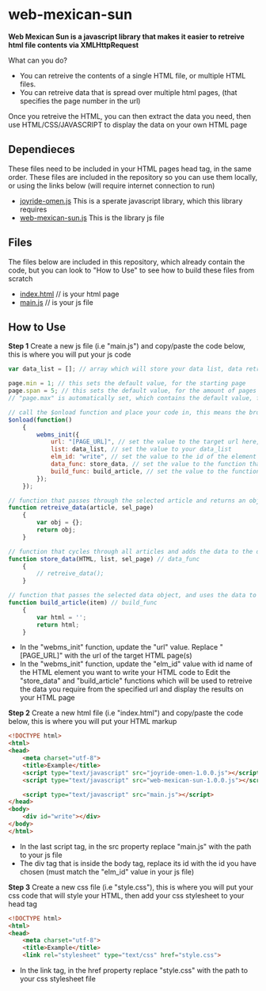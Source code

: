 # web-mexican-sun

**Web Mexican Sun is a javascript library that makes it easier to retreive html file contents via XMLHttpRequest**

What can you do?
- You can retreive the contents of a single HTML file, or multiple HTML files.
- You can retreive data that is spread over multiple html pages, (that specifies the page number in the url)

Once you retreive the HTML, you can then extract the data you need, then use HTML/CSS/JAVASCRIPT to display the data on your own HTML page

## Dependieces
These files need to be included in your HTML pages head tag, in the same order. These files are included in the repository so you can use them locally, or using the links below (will require internet connection to run) 
- [joyride-omen.js](http://www.hllywdunddnnpnt.com/js-joyride-omen/joyride-omen-1.0.0.js) This is a sperate javascript library, which this library requires
- [web-mexican-sun.js](http://www.hllywdunddnnpnt.com/js-web-mexican-sun/web-mexican-sun-1.0.0.js) This is the library js file 

## Files
The files below are included in this repository, which already contain the code, but you can look to "How to Use" to see how to build these files from scratch
- [index.html](index.html) // is your html page
- [main.js](main.js) // is your js file

## How to Use

**Step 1**
Create a new js file (i.e "main.js") and copy/paste the code below, this is where you will put your js code
```JAVASCRIPT
var data_list = []; // array which will store your data list, data retreived from the selected html pages(s)

page.min = 1; // this sets the default value, for the starting page
page.span = 5; // this sets the default value, for the amount of pages it will grab
// "page.max" is automatically set, which contains the default value, for the ending page 

// call the $onload function and place your code in, this means the browser will wait until the page is loaded before running the code
$onload(function()
	{
		webms_init({
			url: "[PAGE_URL]", // set the value to the target url here, with the page selector at the very end
			list: data_list, // set the value to your data_list
			elm_id: "write", // set the value to the id of the element to write the HTML to
			data_func: store_data, // set the value to the function that will store data into the data list
			build_func: build_article, // set the value to the function that will generate the HTML to display the all articles
		});
	});

// function that passes through the selected article and returns an object with all the data
function retreive_data(article, sel_page) 
	{
		var obj = {};
		return obj;
	}

// function that cycles through all articles and adds the data to the data list
function store_data(HTML, list, sel_page) // data_func
	{
		// retreive_data();
	}

// function that passes the selected data object, and uses the data to build & display the new article
function build_article(item) // build_func
	{
		var html = '';
		return html;
	}
```
- In the "webms_init" function, update the "url" value. Replace "[PAGE_URL]" with the url of the target HTML page(s)
- In the "webms_init" function, update the "elm_id" value with id name of the HTML element you want to write your HTML code to
Edit the "store_data" and "build_article" functions which will be used to retreive the data you require from the specified url and display the results on your HTML page

**Step 2**
Create a new html file (i.e "index.html") and copy/paste the code below, this is where you will put your HTML markup

```HTML
<!DOCTYPE html>
<html>
<head>
	<meta charset="utf-8">
	<title>Example</title>
	<script type="text/javascript" src="joyride-omen-1.0.0.js"></script>
	<script type="text/javascript" src="web-mexican-sun-1.0.0.js"></script>

	<script type="text/javascript" src="main.js"></script>
</head>
<body>
	<div id="write"></div>
</body>
</html>
```

- In the last script tag, in the src property replace "main.js" with the path to your js file
- The div tag that is inside the body tag, replace its id with the id you have chosen (must match the "elm_id" value in your js file)

**Step 3**
Create a new css file (i.e "style.css"), this is where you will put your css code that will style your HTML, then add your css stylesheet to your head tag
```HTML
<!DOCTYPE html>
<html>
<head>
	<meta charset="utf-8">
	<title>Example</title>
	<link rel="stylesheet" type="text/css" href="style.css">
```
- In the link tag, in the href property replace "style.css" with the path to your css stylesheet file